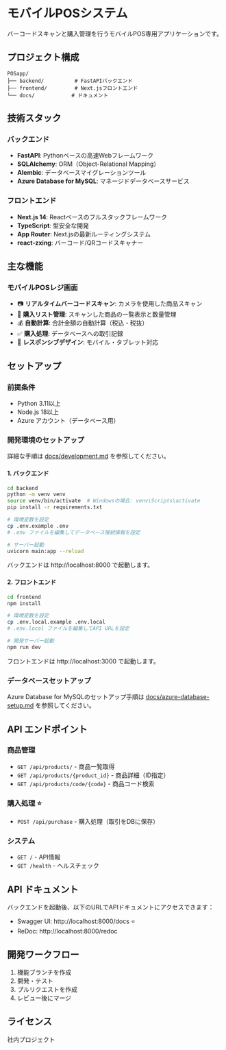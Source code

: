 # モバイルPOSシステム

バーコードスキャンと購入管理を行うモバイルPOS専用アプリケーションです。

## プロジェクト構成

```
POSapp/
├── backend/          # FastAPIバックエンド
├── frontend/         # Next.jsフロントエンド
└── docs/            # ドキュメント
```

## 技術スタック

### バックエンド
- **FastAPI**: Pythonベースの高速Webフレームワーク
- **SQLAlchemy**: ORM（Object-Relational Mapping）
- **Alembic**: データベースマイグレーションツール
- **Azure Database for MySQL**: マネージドデータベースサービス

### フロントエンド
- **Next.js 14**: Reactベースのフルスタックフレームワーク
- **TypeScript**: 型安全な開発
- **App Router**: Next.jsの最新ルーティングシステム
- **react-zxing**: バーコード/QRコードスキャナー

## 主な機能

### モバイルPOSレジ画面
- 📷 **リアルタイムバーコードスキャン**: カメラを使用した商品スキャン
- 🛒 **購入リスト管理**: スキャンした商品の一覧表示と数量管理
- 💰 **自動計算**: 合計金額の自動計算（税込・税抜）
- ✅ **購入処理**: データベースへの取引記録
- 📱 **レスポンシブデザイン**: モバイル・タブレット対応

## セットアップ

### 前提条件
- Python 3.11以上
- Node.js 18以上
- Azure アカウント（データベース用）

### 開発環境のセットアップ

詳細な手順は [docs/development.md](docs/development.md) を参照してください。

#### 1. バックエンド

```bash
cd backend
python -m venv venv
source venv/bin/activate  # Windowsの場合: venv\Scripts\activate
pip install -r requirements.txt

# 環境変数を設定
cp .env.example .env
# .env ファイルを編集してデータベース接続情報を設定

# サーバー起動
uvicorn main:app --reload
```

バックエンドは http://localhost:8000 で起動します。

#### 2. フロントエンド

```bash
cd frontend
npm install

# 環境変数を設定
cp .env.local.example .env.local
# .env.local ファイルを編集してAPI URLを設定

# 開発サーバー起動
npm run dev
```

フロントエンドは http://localhost:3000 で起動します。

### データベースセットアップ

Azure Database for MySQLのセットアップ手順は [docs/azure-database-setup.md](docs/azure-database-setup.md) を参照してください。

## API エンドポイント

### 商品管理
- `GET /api/products/` - 商品一覧取得
- `GET /api/products/{product_id}` - 商品詳細（ID指定）
- `GET /api/products/code/{code}` - 商品コード検索

### 購入処理 ⭐
- `POST /api/purchase` - 購入処理（取引をDBに保存）

### システム
- `GET /` - API情報
- `GET /health` - ヘルスチェック

## API ドキュメント

バックエンドを起動後、以下のURLでAPIドキュメントにアクセスできます：

- Swagger UI: http://localhost:8000/docs ⭐
- ReDoc: http://localhost:8000/redoc

## 開発ワークフロー

1. 機能ブランチを作成
2. 開発・テスト
3. プルリクエストを作成
4. レビュー後にマージ

## ライセンス

社内プロジェクト

